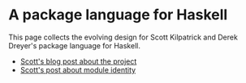 # A package language for Haskell



This page collects the evolving design for Scott Kilpatrick and Derek Dreyer's package language for Haskell.


- [Scott's blog post about the project](http://skilpat.tumblr.com/post/9411500320/a-modular-package-language-for-haskell)
- [Scott's post about module identity](http://skilpat.tumblr.com/post/11145611552/module-identity-and-equivalence-in-haskell)
